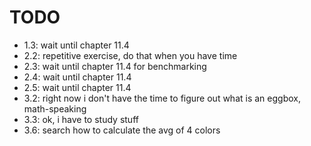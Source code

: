 # TODO

* 1.3: wait until chapter 11.4
* 2.2: repetitive exercise, do that when you have time
* 2.3: wait until chapter 11.4 for benchmarking
* 2.4: wait until chapter 11.4
* 2.5: wait until chapter 11.4
* 3.2: right now i don't have the time to figure out what is an eggbox, math-speaking
* 3.3: ok, i have to study stuff
* 3.6: search how to calculate the avg of 4 colors